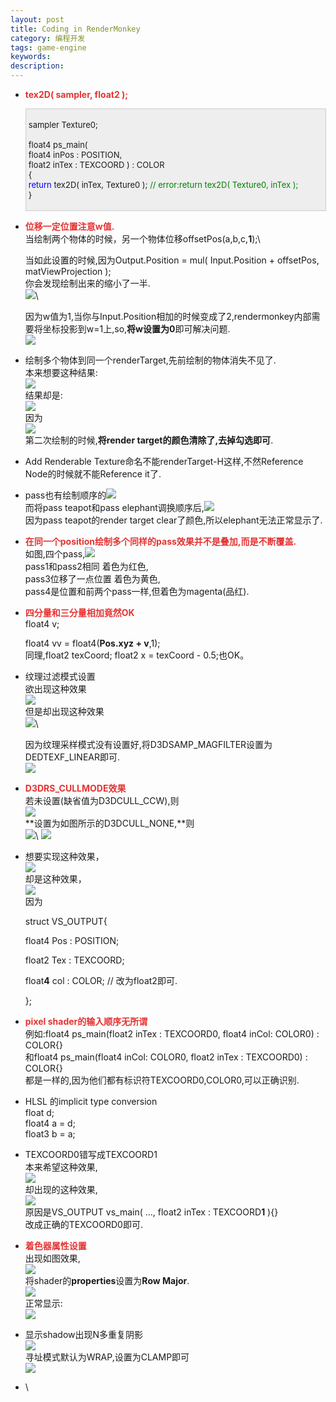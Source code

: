 ```yaml
---
layout: post
title: Coding in RenderMonkey
category: 编程开发
tags: game-engine
keywords: 
description: 
---
```


-   **<span style="color:#e53333;">tex2D( sampler, float2 );</span>**
    <div
    style="border-bottom:#cccccc 1px solid;border-left:#cccccc 1px solid;padding-bottom:4px;background-color:#eeeeee;padding-left:4px;width:98%;padding-right:5px;font-size:13px;word-break:break-all;border-top:#cccccc 1px solid;border-right:#cccccc 1px solid;padding-top:4px;">

    sampler Texture0;\
    \
     float4 ps\_main(\
        float4 inPos : POSITION,\
        float2 inTex : TEXCOORD ) : COLOR\
     {\
        <span
    style="color:#0000ff;">return</span> tex2D( inTex, Texture0 ); <span
    style="color:#008000;">//</span><span
    style="color:#008000;"> error:return tex2D( Texture0, inTex );</span><span
    style="color:#008000;">\
     </span>}

    </div>

-   **<span style="color:#e53333;">位移一定位置注意w值.</span>**\
     当绘制两个物体的时候，另一个物体位移offsetPos(a,b,c,**1**);\

    当如此设置的时候,因为Output.Position = mul( Input.Position + offsetPos, matViewProjection );\
     你会发现绘制出来的缩小了一半.\
     ![](http://files.note.sdo.com/XbPJ4~kaYm72wE1cQ0063B)\

    因为w值为1,当你与Input.Position相加的时候变成了2,rendermonkey内部需要将坐标投影到w=1上,so,**将w设置为0**即可解决问题.\
     ![](http://files.note.sdo.com/XbPJ4~kaYm7iwE1cQ0063E) 
-   绘制多个物体到同一个renderTarget,先前绘制的物体消失不见了.\
     本来想要这种结果:\
     ![](http://files.note.sdo.com/XbPJ4~kaYZ_2wE1cQ009gZ)\
     结果却是:\
     ![](http://files.note.sdo.com/XbPJ4~kaYZ_iwE1cQ009h1)\
     因为\
     ![](http://files.note.sdo.com/XbPJ4~kaY_biwE1cQ009iN)\
     第二次绘制的时候,**将render target的颜色清除了,去掉勾选即可**.
-   Add Renderable Texture命名不能renderTarget-H这样,不然Reference
    Node的时候就不能Reference it了.
-   pass也有绘制顺序的![](http://files.note.sdo.com/XbPJ4~kb2Nw2wE2pM004FR)\
     而将pass teapot和pass
    elephant调换顺序后,![](http://files.note.sdo.com/XbPJ4~kb2NvOwE2pM004FM)\
     因为pass teapot的render target
    clear了颜色,所以elephant无法正常显示了.
-   **<span
    style="color:#e53333;">在同一个position绘制多个同样的pass效果并不是叠加,而是不断覆盖.</span>**\
     如图,四个pass,![](http://files.note.sdo.com/XbPJ4~kb2NvOwE2pM004FP)\
     pass1和pass2相同    着色为红色,\
     pass3位移了一点位置 着色为黄色,\
     pass4是位置和前两个pass一样,但着色为magenta(品红).
-   **<span style="color:#e53333;">四分量和三分量相加竟然OK</span>**\
     float4 v;

    float4 vv = float4(**Pos.xyz + v**,1);\
     同理,float2 texCoord; float2 x = texCoord - 0.5;也OK。

-   纹理过滤模式设置\
     欲出现这种效果\
     ![](http://files.note.sdo.com/XbPJ4~kbbG0ywE0rM00cld)\
     但是却出现这种效果\
     ![](http://files.note.sdo.com/XbPJ4~kbbG0OwE0rM00clg)\

    因为纹理采样模式没有设置好,将D3DSAMP\_MAGFILTER设置为DEDTEXF\_LINEAR即可.\
     ![](http://files.note.sdo.com/XbPJ4~kbbG12wE0rM00cli)

-   **<span style="color:#e53333;">D3DRS\_CULLMODE效果</span>**\
     若未设置(缺省值为D3DCULL\_CCW),则\
     ![](http://files.note.sdo.com/XbPJ4~kbbG0ywE0rM00clb)\
     **设置为如图所示的D3DCULL\_NONE,**则\
     ![](http://files.note.sdo.com/XbPJ4~kbbF-OwE0rM00ck_)\
     ![](http://files.note.sdo.com/XbPJ4~kbbG02wE0rM00cl3)

-   想要实现这种效果，\
     ![](http://files.note.sdo.com/XbPJ4~kbdTjOwE0rM00nsj)\
     却是这种效果，\
     ![](http://files.note.sdo.com/XbPJ4~kbdTjiwE0rM00nse)\
     因为

    struct VS\_OUTPUT{

       float4 Pos : POSITION;

       float2 Tex : TEXCOORD;

       float**4** col : COLOR; // 改为float2即可.

    };

-   **<span style="color:#e53333;">pixel
    shader的输入顺序无所谓</span>**\
     例如:float4 ps\_main(float2 inTex : TEXCOORD0,
    float4 inCol: COLOR0) : COLOR{}\
     和float4 ps\_main(float4 inCol: COLOR0, float2 inTex
    : TEXCOORD0) : COLOR{}\
     都是一样的,因为他们都有标识符TEXCOORD0,COLOR0,可以正确识别.

-   HLSL 的implicit type conversion\
     float  d;\
     float4 a = d;\
     float3 b = a;
-   TEXCOORD0错写成TEXCOORD1\
     本来希望这种效果,\
     ![](http://files.note.sdo.com/XbPJ4~kbhmkywE2pE008ih)\
     却出现的这种效果,\
     ![](http://files.note.sdo.com/XbPJ4~kbhmkywE2pE008id)\
     原因是VS\_OUTPUT vs\_main( ..., float2 inTex : TEXCOORD**1** ){}\
     改成正确的TEXCOORD0即可.

-   **<span style="color:#e53333;">着色器属性设置</span>**\
     出现如图效果,\
     ![](http://files.note.sdo.com/XbPJ4~kbi8R2wE2pE00c3t)\
     将shader的**properties**设置为**Row Major**.\
     ![](http://files.note.sdo.com/XbPJ4~kbi8RiwE2pE00c3y)\
     正常显示:\
     ![](http://files.note.sdo.com/XbPJ4~kbiNgywE2pE00eyQ)

-   显示shadow出现N多重复阴影\
     ![](http://files.note.sdo.com/XbPJ4~kcoBJOwE2C4002Av)\
     寻址模式默认为WRAP,设置为CLAMP即可\
     ![](http://files.note.sdo.com/XbPJ4~kcoBJywE2C4002At)

-   \
      







